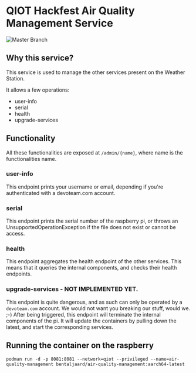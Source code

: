 # QIOT Hackfest Air Quality Management Service

![Master Branch](https://github.com/DevoteamNL/qiot-hackfest-management-service/workflows/Master%20Branch/badge.svg)

## Why this service?

This service is used to manage the other services present on the Weather Station.

It allows a few operations:
* user-info
* serial
* health
* upgrade-services

## Functionality
All these functionalities are exposed at `/admin/{name}`, where name is the functionalities name.

### user-info
This endpoint prints your username or email, depending if you're authenticated with a devoteam.com account.


### serial
This endpoint prints the serial number of the raspberry pi, or throws an UnsupportedOperationException if the file does not exist or cannot be access.

### health
This endpoint aggregates the health endpoint of the other services. 
This means that it queries the internal components, and checks their health endpoints. 

### upgrade-services - NOT IMPLEMENTED YET.
This endpoint is quite dangerous, and as such can only be operated by a `devoteam.com` account.
We would not want you breaking our stuff, would we. ;-)
After being triggered, this endpoint will terminate the internal components of the pi.
It will update the containers by pulling down the latest, and start the corresponding services.

## Running the container on the raspberry

```
podman run -d -p 8081:8081 --network=qiot --privileged --name=air-quality-management bentaljaard/air-quality-management:aarch64-latest
```

